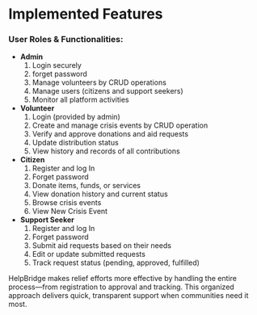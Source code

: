 # Implemented Features
### **User Roles & Functionalities:**

- **Admin**
    1. Login securely
    2. forget password
    3. Manage volunteers by CRUD operations
    4. Manage users (citizens and support seekers)
    5. Monitor all platform activities
- **Volunteer**
    1. Login (provided by admin)
    2. Create and manage crisis events by CRUD operation
    3. Verify and approve donations and aid requests
    4. Update distribution status
    5. View history and records of all contributions
- **Citizen**
    1. Register and log In
    2. Forget password
    3. Donate items, funds, or services
    4. View donation history and current status
    5. Browse crisis events
    6. View New Crisis Event
- **Support Seeker**
    1. Register and log In
    2. Forget password
    3. Submit aid requests based on their needs
    4. Edit or update submitted requests 
    5. Track request status (pending, approved, fulfilled)

HelpBridge makes relief efforts more effective by handling the entire process—from registration to approval and tracking. This organized approach delivers quick, transparent support when communities need it most.

